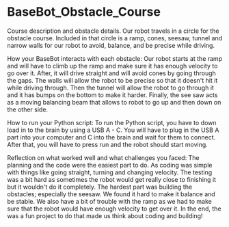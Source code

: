 # BaseBot_Obstacle_Course
Course description and obstacle details. 
Our robot travels in a circle for the obstacle course. Included in that circle is a ramp, cones, seesaw, tunnel and narrow walls for our robot to avoid, balance, and be precise while driving.

How your BaseBot interacts with each obstacle:
Our robot starts at the ramp and will have to climb up the ramp and make sure it has enough velocity to go over it. After, it will drive straight and will avoid cones by going through the gaps. The walls will allow the robot to be precise so that it doesn't hit it while driving through. Then the tunnel will allow the robot to go through it and it has bumps on the bottom to make it harder. Finally, the see saw acts as a moving balancing beam that allows to robot to go up and then down on the other side. 

How to run your Python script:
To run the Python script, you have to down load in to the brain by using a USB A - C. You will have to plug in the USB A part into your computer and C into the brain and wait for them to connect. After that, you will have to press run and the robot should start moving.

Reflection on what worked well and what challenges you faced:
The planning and the code were the easiest part to do. As coding was simple with things like going straight, turning and changing velocity. The testing was a bit hard as sometimes the robot would get really close to finishing it but it wouldn't do it completely. The hardest part was building the obstacles; especially the seesaw. We found it hard to make it balance and be stable. We also have a bit of trouble with the ramp as we had to make sure that the robot would have enough velocity to get over it. In the end, the was a fun project to do that made us think about coding and building!

